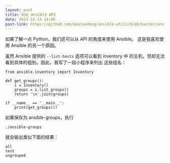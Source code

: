 ```yaml
---
layout: post
title: 玩玩 Ansible API
date: 2013-12-13 14:00
post-link: https://github.com/xuxiaodong/ansible-utils/blob/master/ansible-groups
---
```


如果了解一点 Python，我们还可以从 API 的角度来使用 Ansible。
这是我喜欢使用 Ansible 的另一个原因。

虽然 Ansible 提供的 `--list-hosts` 选项可以看到 inventory 中
的主机，但却无法看到具体的组别。因此，我写了一段小程序来列出
这些组名：

    from ansible.inventory import Inventory

    def get_groups():
        i = Inventory()
        groups = i.list_groups()
        return '\n'.join(groups)

    if __name__ == '__main__':
        print(get_groups())

如果保存为 ansible-groups，执行

    ./ansible-groups

就会输出类似下面的结果：

    all
    test
    ungrouped
